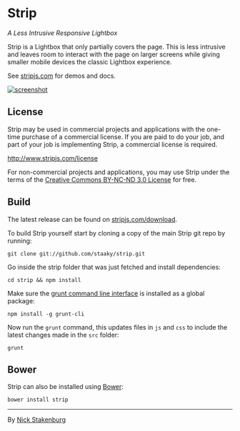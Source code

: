 # Strip

_A Less Intrusive Responsive Lightbox_

Strip is a Lightbox that only partially covers the page. This is less intrusive and leaves room to interact with the page on larger screens while giving smaller mobile devices the classic Lightbox experience.

See [stripjs.com](http://www.stripjs.com) for demos and docs.

[![screenshot](https://cloud.githubusercontent.com/assets/5575/4735576/cc85f3b6-59e1-11e4-8584-e803b12c0a6c.jpg)](http://www.stripjs.com)

## License

Strip may be used in commercial projects and applications with the one-time purchase of a commercial license. If you are paid to do your job, and part of your job is implementing Strip, a commercial license is required.

http://www.stripjs.com/license

For non-commercial projects and applications, you may use Strip under the terms of the [Creative Commons BY-NC-ND 3.0 License](http://creativecommons.org/licenses/by-nc-nd/3.0/) for free.

## Build

The latest release can be found on [stripjs.com/download](http://www.stripjs.com/download).

To build Strip yourself start by cloning a copy of the main Strip git repo by running:

```
git clone git://github.com/staaky/strip.git
```

Go inside the strip folder that was just fetched and install dependencies:

```
cd strip && npm install
```

Make sure the [grunt command line interface](https://github.com/gruntjs/grunt-cli) is installed as a global package:

```
npm install -g grunt-cli
```

Now run the `grunt` command, this updates files in `js` and `css` to include the latest changes made in the `src` folder:

```
grunt
```

## Bower

Strip can also be installed using [Bower](http://bower.io):

```
bower install strip
```


* * *

By [Nick Stakenburg](http://www.nickstakenburg.com)
